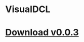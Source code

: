 # VisualDCL

# [Download v0.0.3](https://github.com/fairwood/Decentraland3DMap/raw/master/release/VisualDCL0.0.3.zip)